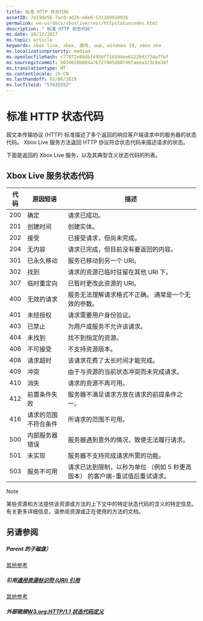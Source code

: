 ```yaml
---
title: 标准 HTTP 状态代码
assetID: 7a19de56-7acd-ad2b-e8e6-53126991093b
permalink: en-us/docs/xboxlive/rest/httpstatuscodes.html
description: " 标准 HTTP 状态代码"
ms.date: 10/12/2017
ms.topic: article
keywords: xbox live, xbox, 游戏, uwp, windows 10, xbox one
ms.localizationpriority: medium
ms.openlocfilehash: c77972e88dbf4950f716594ee61220d1734a7fef
ms.sourcegitcommit: b034650b684a767274d5d88746faeea373c8e34f
ms.translationtype: MT
ms.contentlocale: zh-CN
ms.lasthandoff: 03/06/2019
ms.locfileid: "57635552"
---
```

# <a name="standard-http-status-codes"></a>标准 HTTP 状态代码
 
超文本传输协议 (HTTP) 标准描述了多个返回的响应客户端请求中的服务器的状态代码。 Xbox Live 服务方法返回 HTTP 协议符合状态代码来描述请求的状态。
 
下面是返回的 Xbox Live 服务，以及其典型含义状态代码的列表。
 
<a id="ID4EAB"></a>

 
## <a name="xbox-live-services-status-codes"></a>Xbox Live 服务状态代码
 
| 代码| 原因短语| 描述| 
| --- | --- | --- | 
| 200| 确定| 请求已成功。| 
| 201| 创建时间| 创建实体。| 
| 202| 接受| 已接受请求，但尚未完成。| 
| 204| 无内容| 请求已完成，但目前没有要返回的内容。| 
| 301| 已永久移动| 服务已移动到另一个 URI。| 
| 302| 找到| 请求的资源已临时驻留在其他 URI 下。| 
| 307| 临时重定向| 已暂时更改此资源的 URI。| 
| 400| 无效的请求| 服务无法理解请求格式不正确。 通常是一个无效的参数。| 
| 401| 未经授权| 请求需要用户身份验证。| 
| 403| 已禁止| 为用户或服务不允许该请求。| 
| 404| 未找到| 找不到指定的资源。| 
| 406| 不可接受| 不支持资源版本。| 
| 408| 请求超时| 该请求花费了太长时间才能完成。| 
| 409| 冲突| 由于与资源的当前状态冲突而未完成请求。| 
| 410| 消失| 请求的资源不再可用。| 
| 412| 前置条件失败| 服务器不满足请求方放在请求的前提条件之一。| 
| 416| 请求的范围不符合条件| 所请求的范围不可用。| 
| 500| 内部服务器错误| 服务器遇到意外的情况，致使无法履行请求。| 
| 501| 未实现| 服务器不支持完成请求所需的功能。| 
| 503| 服务不可用| 请求已达到限制，以秒为单位 （例如 5 秒更高版本） 的客户端-重试值后重试请求。| 
 

> [!NOTE] 
> 某些资源和方法提供该资源或方法的上下文中的特定状态代码的含义的特定信息。 有关更多详细信息，请参阅资源或正在使用的方法的文档。 

  
<a id="ID4E3BAC"></a>

 
## <a name="see-also"></a>另请参阅
 
<a id="ID4E5BAC"></a>

 
##### <a name="parent"></a>Parent 的子磁盘）  

[其他参考](atoc-xboxlivews-reference-additional.md)

  
<a id="ID4EKCAC"></a>

 
##### <a name="reference--universal-resource-identifier-uri-referenceuriatoc-xboxlivews-reference-urismd"></a>引用[通用资源标识符 (URI) 引用](../uri/atoc-xboxlivews-reference-uris.md)

 [其他参考](atoc-xboxlivews-reference-additional.md)

  
<a id="ID4EZCAC"></a>

 
##### <a name="external-links--w3org-http11-status-code-definitionshttpswwww3orgprotocolsrfc2616rfc2616-sec10htmlsec10"></a>外部链接[W3.org:HTTP/1.1 状态代码定义](https://www.w3.org/Protocols/rfc2616/rfc2616-sec10.html#sec10)

   